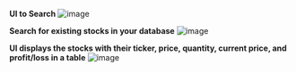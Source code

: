 **UI to Search**
![image](https://github.com/Kashaf22/ManageStocks/assets/89542741/86ddb939-1179-4679-bc84-88b34751faa9)

**Search for existing stocks in your database**
![image](https://github.com/Kashaf22/ManageStocks/assets/89542741/5f40a7bd-ac9b-4f34-9eda-770978b0ec36)

**UI displays the stocks with their ticker, price, quantity, current price, and profit/loss in a table**
![image](https://github.com/Kashaf22/ManageStocks/assets/89542741/07738c58-df04-47dd-8b74-ee49aa1d32b6)


